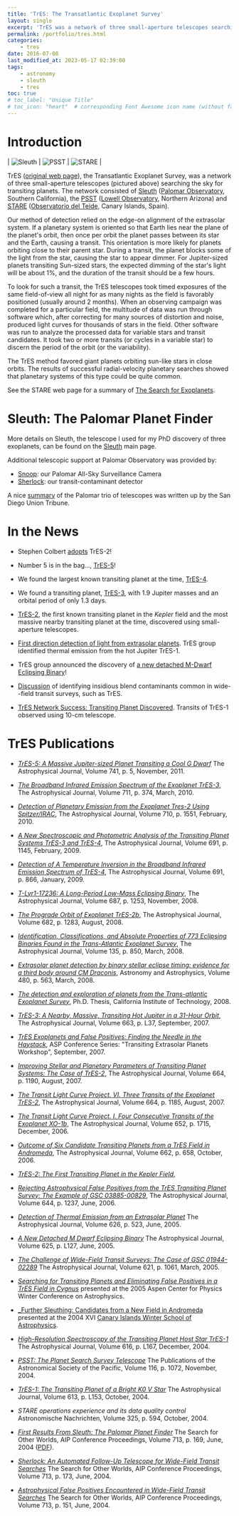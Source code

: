 ```yaml
---
title: 'TrES: The Transatlantic Exoplanet Survey'
layout: single
excerpt: 'TrES was a network of three small-aperture telescopes searching the sky for transiting planets'
permalink: /portfolio/tres.html
categories:
    - tres
date: 2016-07-08
last_modified_at: 2023-05-17 02:39:00
tags:
    - astronomy
    - sleuth
    - tres
toc: true
# toc_label: "Unique Title"
# toc_icon: "heart"  # corresponding Font Awesome icon name (without fa prefix)
---
```


# Introduction

| ![Sleuth](/assets/images/sleuth.jpg) | ![PSST](/assets/images/psst.jpg) | ![STARE](/assets/images/stare.jpg) |

TrES
([original web page](https://web.archive.org/web/20080620002210/http://solas.dnsalias.org:8080/~ftod//tres/tres.html)),
the Transatlantic Exoplanet Survey, was a network of three small-aperture telescopes (pictured above)
searching the sky for transiting planets.
The network consisted of
[Sleuth](https://proinsias.github.io/portfolio/tres/sleuth.html)
([Palomar Observatory](https://www.astro.caltech.edu/palomar/homepage.html),
Southern California), the [PSST](https://web.archive.org/web/20060912132008/http://www.lowell.edu/Research/PSST.html)
([Lowell Observatory](https://www.lowell.edu/), Northern Arizona) and
[STARE](https://www.hao.ucar.edu/research/stare/stare.html)
([Observatorio del Teide](https://web.archive.org/web/20190903220416/http://www.iac.es/eno.php?op1=3),
Canary Islands, Spain).

Our method of detection relied on the edge-on alignment of the
extrasolar system. If a planetary system is oriented so that Earth
lies near the plane of the planet's orbit, then once per orbit the
planet passes between its star and the Earth, causing a transit. This
orientation is more likely for planets orbiting close to their parent
star. During a transit, the planet blocks some of the light from the
star, causing the star to appear dimmer. For Jupiter-sized planets
transiting Sun-sized stars, the expected dimming of the star's light
will be about 1%, and the duration of the transit should be a few
hours.

To look for such a transit, the TrES telescopes took timed exposures
of the same field-of-view all night for as many nights as the field is
favorably positioned (usually around 2 months). When an observing
campaign was completed for a particular field, the multitude of data
was run through software which, after correcting for many sources of
distortion and noise, produced light curves for thousands of stars in
the field. Other software was run to analyze the processed data for
variable stars and transit candidates. It took two or more transits
(or cycles in a variable star) to discern the period of the orbit (or
the variability).

The TrES method favored giant planets orbiting sun-like stars
in close orbits. The results of successful radial-velocity planetary
searches showed that planetary systems of this type could be quite
common.

See the STARE web page for a summary of [The Search for Exoplanets](https://www.hao.ucar.edu/research/stare/search.html).

# Sleuth: The Palomar Planet Finder

More details on Sleuth, the telescope I used for my PhD discovery of three exoplanets,
can be found on the [Sleuth](https://proinsias.github.io/portfolio/tres/sleuth.html) main page.

Additional telescopic support at Palomar Observatory was provided by:

-   [Snoop](https://proinsias.github.io/portfolio/tres/snoop.html): our Palomar All-Sky Surveillance Camera
-   [Sherlock](https://proinsias.github.io/portfolio/tres/sherlock.html): our transit-contaminant detector

A nice [summary](https://web.archive.org/web/20160728221235/http://www.sandiegouniontribune.com/uniontrib/20051102/news_lz1c02palomar.html)
of the Palomar trio of telescopes was written up by the San Diego Union Tribune.

# In the News

-   Stephen Colbert [adopts](https://nonprofit.adoptastar.org/stars/11446443) TrES-2!

-   Number 5 is in the bag..., [TrES-5](https://www.doi.org/10.1088/0004-637X/741/2/114)!

-   We found the largest known transiting planet at the time, [TrES-4](https://www.doi.org/10.1086/522115).

-   We found a transiting planet, [TrES-3](https://proinsias.github.io/portfolio/tres/tres3.html), with 1.9 Jupiter masses and
    an orbital period of only 1.3 days.

-   [TrES-2](https://proinsias.github.io/portfolio/tres/tres2.html), the first known transiting planet in the _Kepler_
    field and the most massive nearby transiting planet at the time, discovered using small-aperture telescopes.

-   [First direction detection of light from extrasolar planets](https://proinsias.github.io/portfolio/tres/thermal.html).
    TrES group identified thermal emission from the hot Jupiter TrES-1.

-   TrES group announced the discovery of
    [a new detached M-Dwarf Eclipsing Binary](https://www.doi.org/10.1086/431278)!

-   [Discussion](https://www.doi.org/10.1086/427727)
    of identifying insidious blend contaminants common in wide--field transit surveys, such as TrES.

-   [TrES Network Success: Transiting Planet Discovered](https://www.hao.ucar.edu/research/stare/tres1_2.html).
    Transits of TrES-1 observed using 10-cm telescope.

# TrES Publications

-   [_TrES-5: A Massive Jupiter-sized Planet Transiting a Cool G Dwarf_](https://www.doi.org/10.1088/0004-637X/741/2/114)
    The Astrophysical Journal, Volume 741, p. 5, November, 2011.

-   [_The Broadband Infrared Emission Spectrum of the Exoplanet TrES-3_](https://www.doi.org/10.1088/0004-637X/711/1/374),
    The Astrophysical Journal, Volume 711, p. 374, March, 2010.

-   [_Detection of Planetary Emission from the Exoplanet Tres-2 Using Spitzer/IRAC_](https://www.doi.org/10.1088/0004-637X/710/2/1551),
    The Astrophysical Journal, Volume 710, p. 1551, February, 2010.

-   [_A New Spectroscopic and Photometric Analysis of the Transiting Planet Systems TrES-3 and TrES-4_](https://www.doi.org/10.1088/0004-637X/691/2/1145),
    The Astrophysical Journal, Volume 691, p. 1145, February, 2009.

-   [_Detection of A Temperature Inversion in the Broadband Infrared Emission Spectrum of TrES-4_](https://www.doi.org/10.1088/0004-637X/691/1/866),
    The Astrophysical Journal, Volume 691, p. 866, January, 2009.

-   [_T-Lyr1-17236: A Long-Period Low-Mass Eclipsing Binary_](https://www.doi.org/10.1086/592080),
    The Astrophysical Journal, Volume 687, p. 1253, November, 2008.

-   [_The Prograde Orbit of Exoplanet TrES-2b_](https://www.doi.org/10.1086/589235),
    The Astrophysical Journal, Volume 682, p. 1283, August, 2008.

-   [_Identification, Classifications, and Absolute Properties of 773 Eclipsing Binaries Found
    in the Trans-Atlantic Exoplanet Survey_](https://www.doi.org/10.1088/0004-6256/135/3/850),
    The Astrophysical Journal, Volume 135, p. 850, March, 2008.

-   [_Extrasolar planet detection by binary stellar eclipse timing: evidence for a third body around CM Draconis_](https://doi.org/10.48550/arXiv.0801.2186),
    Astronomy and Astrophysics, Volume 480, p. 563, March, 2008.

-   [_The detection and exploration of planets from the Trans-atlantic
    Exoplanet Survey_](https://www.doi.org/10.7907/585M-JF91),
    Ph.D. Thesis, California Institute of Technology, 2008.

-   [_TrES-3: A Nearby, Massive, Transiting Hot Jupiter in a 31-Hour Orbit_](https://www.doi.org/10.1086/519793),
    The Astrophysical Journal, Volume 663, p. L37, September, 2007.

-   [_TrES Exoplanets and False Positives: Finding the Needle in the
    Haystack_](https://ui.adsabs.harvard.edu/abs/2007ASPC..366...58O),
    ASP Conference Series: "Transiting Extrasolar Planets Workshop",
    September, 2007.

-   [_Improving Stellar and Planetary Parameters of Transiting Planet Systems: The Case of TrES-2_](https://www.doi.org/10.1086/519214),
    The Astrophysical Journal, Volume 664, p. 1190, August, 2007.

-   [_The Transit Light Curve Project. VI. Three Transits of the Exoplanet TrES-2_](https://www.doi.org/10.1086/519077),
    The Astrophysical Journal, Volume 664, p. 1185, August, 2007.

-   [_The Transit Light Curve Project. I. Four Consecutive Transits of the Exoplanet XO-1b_](https://www.doi.org/10.1086/508155),
    The Astrophysical Journal, Volume 652, p. 1715, December, 2006.

-   [_Outcome of Six Candidate Transiting Planets from a TrES Field in Andromeda_](https://ui.adsabs.harvard.edu/abs/2007ApJ...662..658O/),
    The Astrophysical Journal, Volume 662, p. 658, October, 2006.

-   [_TrES-2: The First Transiting Planet in the Kepler Field_](https://www.doi.org/10.1086/509123),

-   [_Rejecting Astrophysical False Positives from the TrES
    Transiting Planet Survey: The Example of GSC
    03885-00829_](https://www.doi.org/10.1086/503740),
    The Astrophysical Journal, Volume 644, p. 1237, June, 2006.

-   [_Detection of Thermal Emission from an Extrasolar
    Planet_](https://www.doi.org/10.1086/429991)
    The Astrophysical Journal, Volume 626, p. 523, June, 2005.

-   [_A New Detached M Dwarf Eclipsing
    Binary_](https://www.doi.org/10.1086/431278)
    The Astrophysical Journal, Volume 625, p. L127, June, 2005.

-   [_The Challenge of Wide-Field Transit Surveys: The Case of GSC
    01944-02289_](https://www.doi.org/10.1086/427727)
    The Astrophysical Journal, Volume 621, p. 1061, March, 2005.

-   [_Searching for Transiting Planets and Eliminating False Positives in a TrES Field in
    Cygnus_](/assets/pdf/2005AspenPoster.pdf)
    presented at the 2005 Aspen Center for Physics Winter Conference on Astrophysics.

-   [\_Further Sleuthing: Candidates from a New Field in
    Andromeda](/assets/pdf/2004WSPoster.pdf)
    presented at the 2004 XVI
    [Canary Islands Winter School of Astrophysics](https://www.cambridge.org/core/series/canary-islands-winter-school-of-astrophysics/68A65A5DE79483357BC919E37E13C8E7).

-   [_High-Resolution Spectroscopy of the Transiting Planet Host
    Star
    TrES-1_](https://www.doi.org/10.1086/426864)
    The Astrophysical Journal, Volume 616, p. L167, December, 2004.

-   [_PSST: The Planet Search Survey
    Telescope_](https://www.doi.org/10.1086/426303)
    The Publications of the Astronomical Society of the Pacific, Volume
    116, p. 1072, November, 2004.

-   [_TrES-1: The Transiting Planet of a Bright K0 V
    Star_](https://www.doi.org/10.1086/425256)
    The Astrophysical Journal, Volume 613, p. L153, October, 2004.

-   _STARE operations experience and its data quality
    control_
    Astronomische Nachrichten, Volume 325, p. 594, October, 2004.

-   [_First Results From Sleuth: The Palomar Planet
    Finder_](https://www.doi.org/10.1063/1.1774518)
    The Search for Other Worlds, AIP Conference Proceedings, Volume
    713, p. 169, June, 2004 ([PDF](/assets/pdf/2004AASPoster.pdf)).

-   [_Sherlock: An Automated Follow-Up Telescope for Wide-Field
    Transit
    Searches_](https://www.doi.org/10.1063/1.1774519)
    The Search for Other Worlds, AIP Conference Proceedings, Volume
    713, p. 173, June, 2004.

-   [_Astrophysical False Positives Encountered in Wide-Field
    Transit Searches_](https://www.doi.org/10.1063/1.1774515)
    The Search for Other Worlds, AIP Conference Proceedings, Volume
    713, p. 151, June, 2004.
